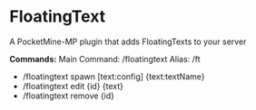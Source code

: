 # FloatingText

A PocketMine-MP plugin that adds FloatingTexts to your server

**Commands:**
Main Command: /floatingtext
Alias: /ft

- /floatingtext spawn [text:config] {text:textName}
- /floatingtext edit {id} {text}
- /floatingtext remove {id}
